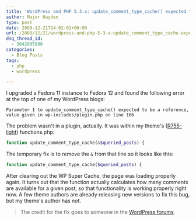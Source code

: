 ```yaml
---
title: 'WordPress and PHP 5.3.x: update_comment_type_cache() expected to be a reference'
author: Major Hayden
type: post
date: 2009-12-21T14:02:02+00:00
url: /2009/12/21/wordpress-and-php-5-3-x-update_comment_type_cache-expected-to-be-a-reference/
dsq_thread_id:
  - 3642805880
categories:
  - Blog Posts
tags:
  - php
  - wordpress

---
```

I upgraded a Fedora 11 instance to Fedora 12 and found the following error at the top of one of my WordPress blogs:

```
Parameter 1 to update_comment_type_cache() expected to be a reference,
value given in wp-includes/plugin.php on line 166
```

The problem wasn't in a plugin, actually. It was within my theme's ([R755-light][1]) functions.php:

```php
function update_comment_type_cache(&$queried_posts) {
```

The temporary fix is to remove the `&` from that line so it looks like this:

```php
function update_comment_type_cache($queried_posts) {
```

After clearing out the WP Super Cache, the page was loading properly again. It turns out that the function actually calculates how many comments are available for a given post, so that functionality is working properly right now. A few theme authors are already releasing new versions to fix this bug, but my theme's author has not.

> The credit for the fix goes to someone in the [WordPress forums][2].

 [1]: http://wordpress.org/extend/themes/r755-light
 [2]: http://wordpress.org/support/topic/297878?replies=8
